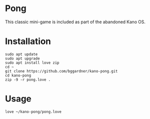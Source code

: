 Pong
====
This classic mini-game is included as part of the abandoned Kano OS.

Installation
============
```
sudo apt update
sudo apt upgrade
sudo apt install love zip
cd ~
git clone https://github.com/bggardner/kano-pong.git
cd kano-pong
zip -9 -r pong.love .
```

Usage
=====
`love ~/kano-pong/pong.love`
